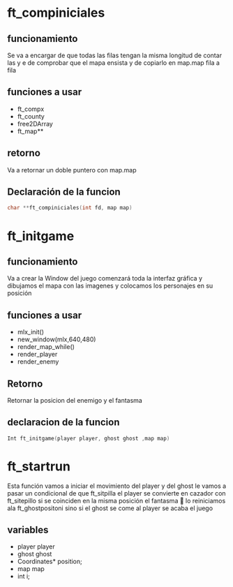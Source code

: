 # ft_compiniciales
## funcionamiento
Se va a encargar de que todas las filas tengan la misma longitud  de contar las y e de comprobar que el mapa ensista y de copiarlo en map.map fila a fila
## funciones a usar
- ft_compx
- ft_county
- free2DArray
- ft_map**

## retorno
Va a retornar un doble puntero con map.map
## Declaración de la funcion

```C
char **ft_compiniciales(int fd, map map)
```

# ft_initgame
## funcionamiento

Va a crear la Window del juego comenzará toda la interfaz gráfica  y dibujamos el mapa con las imagenes y colocamos los personajes en su posición
## funciones a usar
- mlx_init()
- new_window(mlx,640,480)
- render_map_while()
- render_player
- render_enemy
## Retorno

Retornar la posicion del enemigo y el fantasma
## declaracion de la funcion

```C
Int ft_initgame(player player, ghost ghost ,map map)
```

# ft_startrun
Esta función  vamos a iniciar el movimiento del player  y del ghost le vamos a pasar un condicional de que ft_sitpilla el player se convierte en cazador con ft_sitepillo si se coinciden en la misma posición  el fantasma 👻  lo reiniciamos ala ft_ghostpositoni  sino si el ghost se come al player se acaba el juego 
## variables
- player player
- ghost ghost
- Coordinates* position;
- map map
- int i;